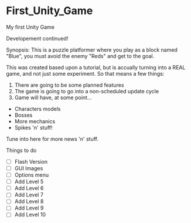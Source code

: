 First_Unity_Game
================
My first Unity Game

Developement continued!

Synopsis: This is a puzzle platformer where you play as a block named "Blue", you must avoid the enemy "Reds" and get to the goal.

This was created based upon a tutorial, but is accually turning into a REAL game, and not just some experiment. So that means a few things:

1. There are going to be some planned features
2. The game is going to go into a non-scheduled update cycle 
3. Game will have, at some point...
  * Characters models
  * Bosses
  * More mechanics
  * Spikes 'n' stuff!

Tune into here for more news 'n' stuff.

Things to do

- [ ] Flash Version
- [ ] GUI Images
- [ ] Options menu
- [ ] Add Level 5
- [ ] Add Level 6
- [ ] Add Level 7
- [ ] Add Level 8
- [ ] Add Level 9
- [ ] Add Level 10
